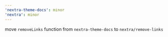 ```yaml
---
'nextra-theme-docs': minor
'nextra': minor
---
```


move `removeLinks` function from `nextra-theme-docs` to `nextra/remove-links`

